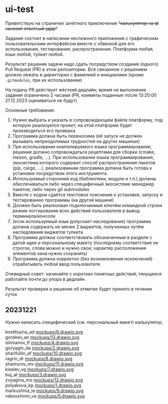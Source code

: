 # ui-test
Приветствую на страничке зачётного приключения ~~"калькулятор на qt наносит ответный удар"~~

Задание состоит в написании несложного приложения с графическим пользовательским интерфейсом вместе с обвязкой для его использования, тестирования, распространения. Платформа любая, язык любой, тулкит любой. 

Результат решения задачи надо сдать посредством создания (одного) Pull Request (PR) в этом репозитории. Всё связанное с решением должно лежать в директории с фамилией и инициалами (кроме `.gitmodules`, при их использовании)

На подачу PR действует жёсткий дедлайн; время на выполнение задания ограничено 2 часами (PR, коммиты поданные после 13:20:00 21.12.2023 оцениваться не будут)

Основные требования:
1. Нужно выбрать и указать в сопровождающем файле платформу, под которую реализуется проект; на этой платформе будет производиться его проверка
1. Программа должна быть переносима (её запуск не должен вызывать непреодолимых трудностей на других машинах)
1. При использовании компилируемого языка программирования, решение должно сопровождаться рецептами для сборки (cmake, meson, gradle, ...). При использовании языка программирования, экосистема которого содержит способ распространения пакетов (pip, cargo, ...), реализованная программа должна быть готова к установке посредством этого инструмента.
1. Используемый сторонний код (библиотеки, модули и т.п.) должны обеспечиваться либо через специфичный экосистеме менеджер пакетов, либо через git submodules
1. Вместе с кодом сдаётся текстовое пояснение к установке, запуску и тестированию программы (на другой машине)
1. Должен быть реализован подключаемый ключём командной строки режим логгирования всех действий пользователя в вывод терминала/консоли
1. (если используемый язык допускает наследование) программа должна содержать не менее 2 виджетов, полученных путём наследования виджетов тулкита
1. Программа должна соответствовать обозначенным в разделе с датой идее и персональному макету (последнему соответствие не строгое, слова можно и нужно свои; характер расположения элементов окна нужно сохранить)
1. Программа должна корректно (без возникновения исключений) отрабатывать любой ввод пользователя

Очевидный совет: начинайте с коротких понятных действий; тянущееся работайте почти до упора в дедлайн.

Результат проверки и решение об отметке будет принято в течение суток

## 20231221
Нужно написать специфический (см. персональный макет) калькулятор.

kostitsyina_ad [mockups/6.drawio.svg](https://github.com/alexanderustinov/ui-test/tree/main/mockups/6.drawio.svg)  
gordeev_an [mockups/13.drawio.svg](https://github.com/alexanderustinov/ui-test/tree/main/mockups/13.drawio.svg)  
ishmanov_tf [mockups/4.drawio.svg](https://github.com/alexanderustinov/ui-test/tree/main/mockups/4.drawio.svg)  
goryagin_da [mockups/2.drawio.svg](https://github.com/alexanderustinov/ui-test/tree/main/mockups/2.drawio.svg)  
sharifullin_af [mockups/10.drawio.svg](https://github.com/alexanderustinov/ui-test/tree/main/mockups/10.drawio.svg)  
ragrin_dr [mockups/8.drawio.svg](https://github.com/alexanderustinov/ui-test/tree/main/mockups/8.drawio.svg)  
shanturov_mv [mockups/11.drawio.svg](https://github.com/alexanderustinov/ui-test/tree/main/mockups/11.drawio.svg)  
kiselev_vg [mockups/7.drawio.svg](https://github.com/alexanderustinov/ui-test/tree/main/mockups/7.drawio.svg)  
buj_at [mockups/3.drawio.svg](https://github.com/alexanderustinov/ui-test/tree/main/mockups/3.drawio.svg)  
zvyagina_mo [mockups/12.drawio.svg](https://github.com/alexanderustinov/ui-test/tree/main/mockups/12.drawio.svg)  
polyakova_kp [mockups/1.drawio.svg](https://github.com/alexanderustinov/ui-test/tree/main/mockups/1.drawio.svg)  
markushina_la [mockups/9.drawio.svg](https://github.com/alexanderustinov/ui-test/tree/main/mockups/9.drawio.svg)  
vekovshinin_va [mockups/5.drawio.svg](https://github.com/alexanderustinov/ui-test/tree/main/mockups/5.drawio.svg)  
